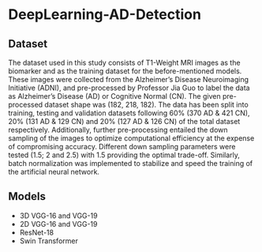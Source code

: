 # DeepLearning-AD-Detection

## Dataset
The dataset used in this study consists of T1-Weight MRI images as the biomarker and as the training dataset for the before-mentioned models. These images were collected from the Alzheimer’s Disease Neuroimaging Initiative (ADNI), and pre-processed by Professor Jia Guo to label the data as Alzheimer’s Disease (AD) or Cognitive Normal (CN). The given pre-processed dataset shape was (182, 218, 182). The data has been split into training, testing and validation datasets following 60% (370 AD & 421 CN), 20% (131 AD & 129 CN) and 20% (127 AD & 126 CN) of the total dataset respectively.
Additionally, further pre-processing entailed the down sampling of the images to optimize computational efficiency at the expense of compromising accuracy. Different down sampling parameters were tested (1.5; 2 and 2.5) with 1.5 providing the optimal trade-off. Similarly, batch normalization was implemented to stabilize and speed the training of the artificial neural network.

## Models
- 3D VGG-16 and VGG-19
- 2D VGG-16 and VGG-19
- ResNet-18
- Swin Transformer
